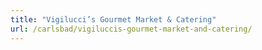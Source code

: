 ```yaml
---
title: "Vigilucci’s Gourmet Market & Catering"
url: /carlsbad/vigiluccis-gourmet-market-and-catering/
---
```

